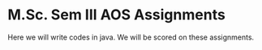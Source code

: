 # M.Sc. Sem III AOS Assignments

Here we will write codes in java. We will be scored on these assignments.
